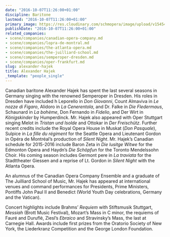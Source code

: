 ```yaml
---
date: "2016-10-07T11:26:00+01:00"
discipline: Baritone
lastmod: "2016-10-07T11:26:00+01:00"
primary_image: https://res.cloudinary.com/schmopera/image/upload/v1545409169/media/webhook-uploads/1475835755973/2016-10-06---Hajek.jpg.jpg
publishDate: "2016-10-07T11:26:00+01:00"
related_companies:
- scene/companies/canadian-opera-company.md
- scene/companies/lopra-de-montral.md
- scene/companies/the-atlanta-opera.md
- scene/companies/the-juilliard-school.md
- scene/companies/semperoper-dresden.md
- scene/companies/oper-frankfurt.md
slug: alexander-hajek
title: Alexander Hajek
_template: "people_single"
---
```


Canadian baritone Alexander Hajek has spent the last several seasons in Germany singing with the renowned Semperoper in Dresden. His roles in Dresden have included h Leporello in *Don Giovanni*, Count Almaviva in *Le nozze di Figaro*, Alidoro in *La Cenerentola*, and Dr. Falke in *Die Fledermaus*, Schaunard in *La bohème*, Don Fernando in *Fidelio*, and Der Wirt in *Königskinder* by Humperdinck.  Mr. Hajek also appeared with Oper Stuttgart singing Melot in *Tristan und Isolde* and Ottokar in *Der Freischütz*. Further recent credits include the Royal Opera House in Muskat (*Don Pasquale*), Sulpice in *La fille du régiment* for the Seattle Opera and Lieutenant Gordon in Opéra de Montréal’s production of *Silent Night*. Mr. Hajek’s Canadian schedule for 2015-2016 include Baron Zeta in *Die lusitge Witwe* for the Edmonton Opera and Haydn’s *Die Schöpfun* for the Toronto Mendelssohn Choir. His coming season includes Germont pere in *La traviata* for the Stadttheater Giessen and a reprise of Lt. Gordon in *Silent Night* with the Atlanta Opera.

An alumnus of the Canadian Opera Company Ensemble and a graduate of The Juilliard School of Music, Mr. Hajek has appeared at international venues and command performances for Presidents, Prime Ministers, Pontiffs John Paul II and Benedict (World Youth Day celebrations, Germany and the Vatican).

Concert highlights include Brahms’ *Requiem* with Stiftsmusik Stuttgart, *Messiah* (Brott Music Festival), Mozart’s Mass in C minor, the requiems of Fauré and Duruflé, Ziesl’s *Ebraico* and Stravinsky’s Mass, the last at Carnegie Hall. Awards include first prizes from the Oratorio Society of New York, the Liederkranz Competition and the George London Foundation.
